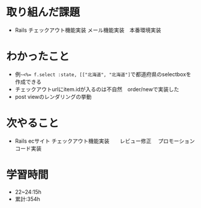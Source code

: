 # 取り組んだ課題
- Rails チェックアウト機能実装  メール機能実装　本番環境実装
# わかったこと
- 例`~<%= f.select :state, [["北海道", "北海道"]`で都道府県のselectboxを作成できる
- チェックアウトurlにitem.idが入るのは不自然　order/newで実装した
- post viewのレンダリングの挙動
# 次やること
- Rails ecサイト チェックアウト機能実装　　レビュー修正　 プロモーションコード実装
# 学習時間
- 22~24:15h
- 累計:354h
